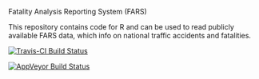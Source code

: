 Fatality Analysis Reporting System (FARS)

This repository contains code for R and can be used to read publicly available FARS data, which info on national traffic accidents and fatalities.

[![Travis-CI Build Status](https://travis-ci.org/jluthy/Demo-fars_functions.svg?branch=master)](https://travis-ci.org/jluthy/Demo-fars_functions)

[![AppVeyor Build Status](https://ci.appveyor.com/api/projects/status/github/jluthy/Demo-fars_functions?branch=master&svg=true)](https://ci.appveyor.com/project/jluthy/Demo-fars_functions)